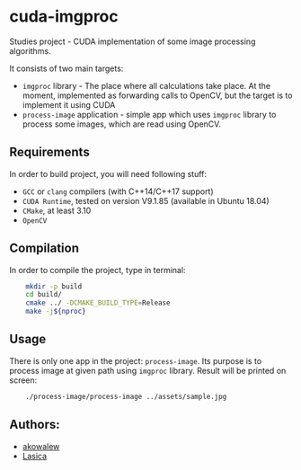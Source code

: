 # cuda-imgproc

Studies project - CUDA implementation of some image processing algorithms.

It consists of two main targets:
 - `imgproc` library - The place where all calculations take place. At the moment, implemented as forwarding calls to OpenCV, but the target is to implement it using CUDA
 - `process-image` application - simple app which uses `imgproc` library to process some images, which are read using OpenCV.

## Requirements

In order to build project, you will need following stuff:
 - `GCC` or `clang` compilers (with C++14/C++17 support)
 - `CUDA Runtime`, tested on version V9.1.85 (available in Ubuntu 18.04)
 - `CMake`, at least 3.10
 - `OpenCV`

## Compilation

In order to compile the project, type in terminal:

```sh
    mkdir -p build
    cd build/
    cmake ../ -DCMAKE_BUILD_TYPE=Release
    make -j${nproc}
```

## Usage

There is only one app in the project: `process-image`. Its purpose is to process image at given path using `imgproc` library. Result will be printed on screen:

```sh
    ./process-image/process-image ../assets/sample.jpg
```

## Authors:

- [akowalew](https://github.com/akowalew)
- [Lasica](https://github.com/Lasica)
